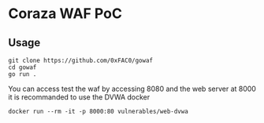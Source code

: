 # Coraza WAF PoC

## Usage

```
git clone https://github.com/0xFAC0/gowaf
cd gowaf
go run .
```

You can access test the waf by accessing 8080 and the web server at 8000
it is recommanded to use the DVWA docker

```
docker run --rm -it -p 8000:80 vulnerables/web-dvwa
```